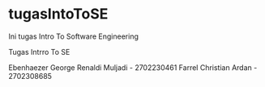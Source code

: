 # tugasIntoToSE

Ini tugas Intro To Software Engineering

Tugas Intrro To SE 

Ebenhaezer George Renaldi Muljadi - 2702230461
Farrel Christian Ardan - 2702308685
